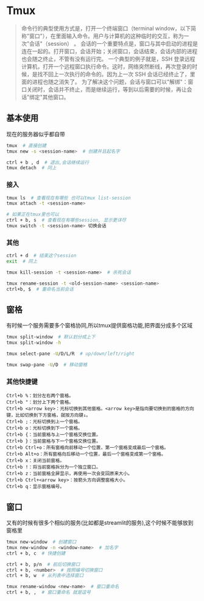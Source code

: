 # Tmux

> 命令行的典型使用方式是，打开一个终端窗口（terminal window，以下简称"窗口"），在里面输入命令。用户与计算机的这种临时的交互，称为一次"会话"（session） 。
> 会话的一个重要特点是，窗口与其中启动的进程是连在一起的。打开窗口，会话开始；关闭窗口，会话结束，会话内部的进程也会随之终止，不管有没有运行完。
> 一个典型的例子就是，SSH 登录远程计算机，打开一个远程窗口执行命令。这时，网络突然断线，再次登录的时候，是找不回上一次执行的命令的。因为上一次 SSH 会话已经终止了，里面的进程也随之消失了。
> 为了解决这个问题，会话与窗口可以"解绑"：窗口关闭时，会话并不终止，而是继续运行，等到以后需要的时候，再让会话"绑定"其他窗口。

## 基本使用

现在的服务器似乎都自带

``` bash
tmux  # 直接创建
tmux new -s <session-name>  # 创建并且起名字

ctrl + b , d  # 退出,会话继续运行
tmux detach  # 同上
```

### 接入

``` bash
tmux ls  # 查看现在有哪些 也可以tmux list-session
tmux attach -t <session-name>

# 如果正在tmux里也可以
ctrl + b, s  # 查看现在有哪些session, 显示更详尽
tmux switch -t <session-name> 切换会话
```

### 其他

``` bash
ctrl + d  # 结束这个session
exit  # 同上

tmux kill-session -t <session-name>  # 杀死会话

tmux rename-session -t <old-session-name> <session-name>
ctrl+b, $  # 重命名当前会话
```

## 窗格
有时候一个服务需要多个窗格协同,所以tmux提供窗格功能,把界面分成多个区域

``` bash
tmux split-window  # 默认划分成上下
tmux split-window -h

tmux select-pane -U/D/L/R  # up/down/left/right

tmux swap-pane -U/D  # 移动窗格
```


### 其他快捷键

```
Ctrl+b %：划分左右两个窗格。
Ctrl+b "：划分上下两个窗格。
Ctrl+b <arrow key>：光标切换到其他窗格。<arrow key>是指向要切换到的窗格的方向键，比如切换到下方窗格，就按方向键↓。
Ctrl+b ;：光标切换到上一个窗格。
Ctrl+b o：光标切换到下一个窗格。
Ctrl+b {：当前窗格与上一个窗格交换位置。
Ctrl+b }：当前窗格与下一个窗格交换位置。
Ctrl+b Ctrl+o：所有窗格向前移动一个位置，第一个窗格变成最后一个窗格。
Ctrl+b Alt+o：所有窗格向后移动一个位置，最后一个窗格变成第一个窗格。
Ctrl+b x：关闭当前窗格。
Ctrl+b !：将当前窗格拆分为一个独立窗口。
Ctrl+b z：当前窗格全屏显示，再使用一次会变回原来大小。
Ctrl+b Ctrl+<arrow key>：按箭头方向调整窗格大小。
Ctrl+b q：显示窗格编号。
```

## 窗口
又有的时候有很多个相似的服务(比如都是streamlit的服务),这个时候不能够放到窗格里

``` bash
tmux new-window  # 创建窗口
tmux new-window -n <window-name>  # 加名字
ctrl + b, c  # 快捷创建

ctrl + b, p/n  # 前后切换窗口
ctrl + b, <number>  # 按照编号切换窗口
ctrl + b, w  # 从列表中选择窗口

tmux rename-window <new-name>  # 窗口重命名
ctrl + b, ,  # 窗口重命名 就是逗号

```
